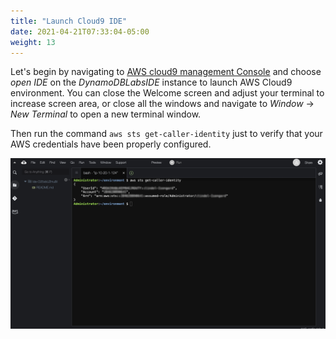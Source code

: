 ```yaml
---
title: "Launch Cloud9 IDE"
date: 2021-04-21T07:33:04-05:00
weight: 13
---
```


Let's begin by navigating to [AWS cloud9 management Console](https://console.aws.amazon.com/cloud9/home) and choose *open IDE* on the *DynamoDBLabsIDE* instance to launch AWS Cloud9 environment. You can close the Welcome screen and adjust your terminal to increase screen area, or close all the windows and navigate to *Window* -> *New Terminal* to open a new terminal window.

Then run the command `aws sts get-caller-identity` just to verify that your AWS credentials have been properly configured.

![Cloud9 Setup](/static/images/hands-on-labs/setup/cloud9_setup.png)
